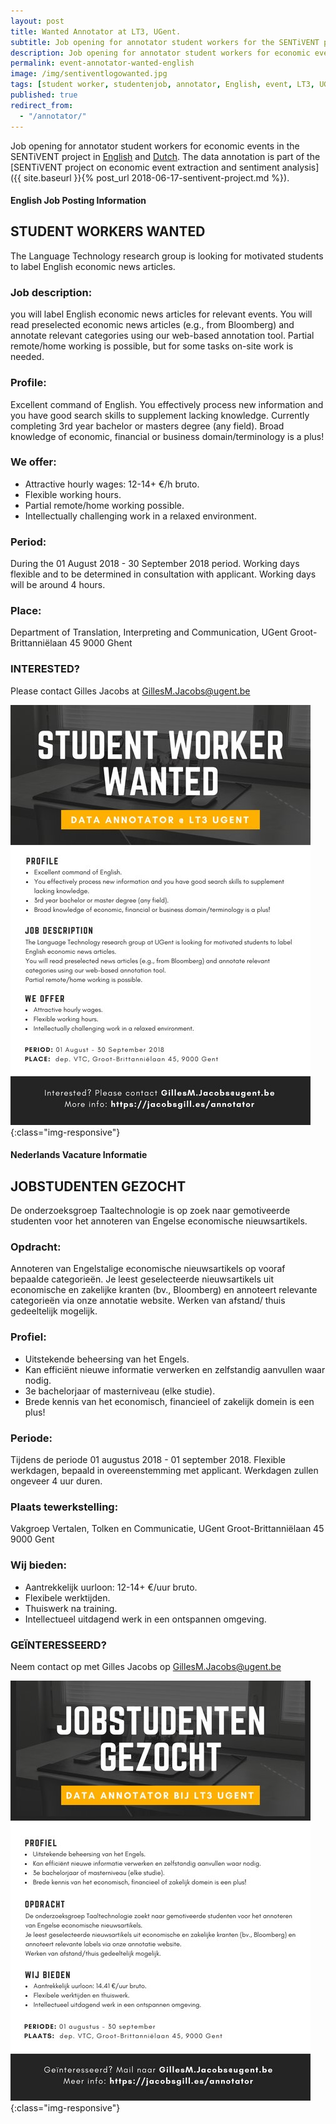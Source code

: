 ```yaml
---
layout: post
title: Wanted Annotator at LT3, UGent.
subtitle: Job opening for annotator student workers for the SENTiVENT project.
description: Job opening for annotator student workers for economic events in the SENTiVENT project (English and Dutch).
permalink: event-annotator-wanted-english
image: /img/sentiventlogowanted.jpg
tags: [student worker, studentenjob, annotator, English, event, LT3, UGent, SENTiVENT, job]
published: true
redirect_from:
  - "/annotator/"
---
```

Job opening for annotator student workers for economic events in the SENTiVENT project in [English](#english-job-posting-information) and [Dutch](#nederlands-vacature-informatie).
The data annotation is part of the [SENTiVENT project on economic event extraction and sentiment analysis]({{ site.baseurl }}{% post_url 2018-06-17-sentivent-project.md %}).

#### English Job Posting Information
## STUDENT WORKERS WANTED

The Language Technology research group is looking for motivated students to label English economic news articles.

### Job description:
you will label English economic news articles for relevant events.
You will read preselected economic news articles (e.g., from Bloomberg) and annotate relevant categories using our web-based annotation tool.
Partial remote/home working is possible, but for some tasks on-site work is needed.

### Profile:
Excellent command of English.
You effectively process new information and you have good search skills to supplement lacking knowledge.
Currently completing 3rd year bachelor or masters degree (any field).
Broad knowledge of economic, financial or business domain/terminology is a plus!

### We offer:
- Attractive hourly wages: 12-14+ €/h bruto.
- Flexible working hours.
- Partial remote/home working possible.
- Intellectually challenging work in a relaxed environment.

### Period:
During the 01 August 2018 - 30 September 2018 period. Working days flexible and to be determined in consultation with applicant. Working days will be around 4 hours.

### Place: 
Department of Translation, Interpreting and Communication, UGent
Groot-Brittanniëlaan 45
9000 Ghent

### INTERESTED? 
Please contact Gilles Jacobs at GillesM.Jacobs@ugent.be

![LT3 Annotator Event English Flyer](/img/lt3annotatoreventenglish.jpg){:class="img-responsive"}

#### Nederlands Vacature Informatie
## JOBSTUDENTEN GEZOCHT

De onderzoeksgroep Taaltechnologie is op zoek naar gemotiveerde studenten voor het annoteren van Engelse economische nieuwsartikels.

### Opdracht:
Annoteren van Engelstalige economische nieuwsartikels op vooraf bepaalde categorieën.
Je leest geselecteerde nieuwsartikels uit economische en zakelijke kranten (bv., Bloomberg) en annoteert relevante categorieën via onze annotatie website.
Werken van afstand/ thuis gedeeltelijk mogelijk.


### Profiel:
- Uitstekende beheersing van het Engels.
- Kan efficiënt nieuwe informatie verwerken en zelfstandig aanvullen waar nodig.
- 3e bachelorjaar of masterniveau (elke studie).
- Brede kennis van het economisch, financieel of zakelijk domein is een plus!

### Periode:
Tijdens de periode 01 augustus 2018 - 01 september 2018.
Flexible werkdagen, bepaald in overeenstemming met applicant. 
Werkdagen zullen ongeveer 4 uur duren.

### Plaats tewerkstelling:
Vakgroep Vertalen, Tolken en Communicatie, UGent
Groot-Brittanniëlaan 45
9000 Gent

### Wij bieden:
- Aantrekkelijk uurloon: 12-14+ €/uur bruto.
- Flexibele werktijden.
- Thuiswerk na training.
- Intellectueel uitdagend werk in een ontspannen omgeving.

### GEÏNTERESSEERD?
Neem contact op met Gilles Jacobs op GillesM.Jacobs@ugent.be

![LT3 Annotator Event Dutch Flyer](/img/lt3annotatoreventdutch.jpg){:class="img-responsive"}